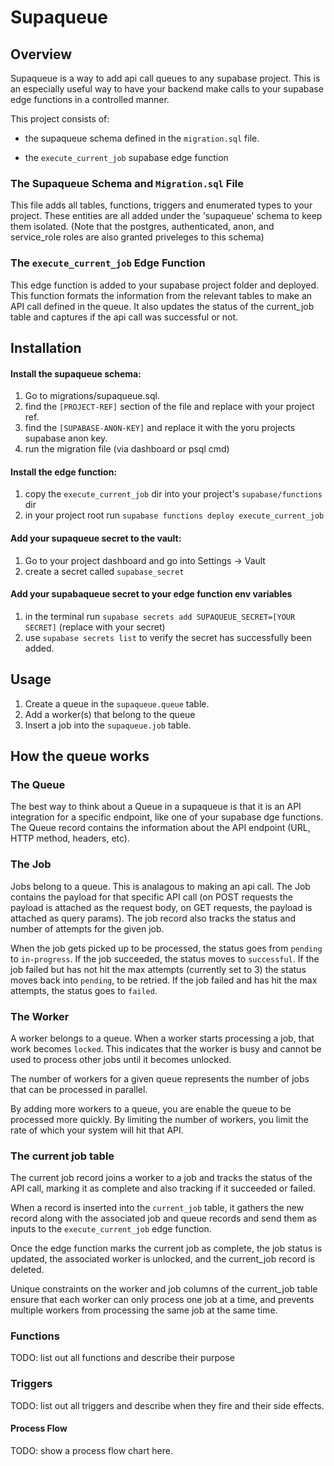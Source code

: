 # Supaqueue

## Overview

Supaqueue is a way to add api call queues to any supabase project. This is an especially useful way to have your backend make calls to your supabase edge functions in a controlled manner.

This project consists of:

- the supaqueue schema defined in the `migration.sql` file.

- the `execute_current_job` supabase edge function

### The Supaqueue Schema and `Migration.sql` File

This file adds all tables, functions, triggers and enumerated types to your project. These entities are all added under the 'supaqueue' schema to keep them isolated. (Note that the postgres, authenticated, anon, and service_role roles are also granted priveleges to this schema)

### The `execute_current_job` Edge Function

This edge function is added to your supabase project folder and deployed. This function formats the information from the relevant tables to make an API call defined in the queue. It also updates the status of the current_job table and captures if the api call was successful or not.

## Installation

#### Install the supaqueue schema:

1. Go to migrations/supaqueue.sql.
2. find the `[PROJECT-REF]` section of the file and replace with your project ref.
3. find the `[SUPABASE-ANON-KEY]` and replace it with the yoru projects supabase anon key.
4. run the migration file (via dashboard or psql cmd)

#### Install the edge function:

1. copy the `execute_current_job` dir into your project's `supabase/functions` dir
2. in your project root run `supabase functions deploy execute_current_job`

#### Add your supaqueue secret to the vault:

1. Go to your project dashboard and go into Settings -> Vault
2. create a secret called `supabase_secret`

#### Add your supabaqueue secret to your edge function env variables

1.  in the terminal run `supabase secrets add SUPAQUEUE_SECRET=[YOUR SECRET]` (replace with your secret)
2.  use `supabase secrets list` to verify the secret has successfully been added.

## Usage

1. Create a queue in the `supaqueue.queue` table.
2. Add a worker(s) that belong to the queue
3. Insert a job into the `supaqueue.job` table.

## How the queue works

### The Queue

The best way to think about a Queue in a supaqueue is that it is an API integration for a specific endpoint, like one of your supabase dge functions. The Queue record contains the information about the API endpoint (URL, HTTP method, headers, etc).

### The Job

Jobs belong to a queue. This is analagous to making an api call. The Job contains the payload for that specific API call (on POST requests the payload is attached as the request body, on GET requests, the payload is attached as query params). The job record also tracks the status and number of attempts for the given job.

When the job gets picked up to be processed, the status goes from `pending` to `in-progress`. If the job succeeded, the status moves to `successful`. If the job failed but has not hit the max attempts (currently set to 3) the status moves back into `pending`, to be retried. If the job failed and has hit the max attempts, the status goes to `failed`.

### The Worker

A worker belongs to a queue. When a worker starts processing a job, that work becomes `locked`. This indicates that the worker is busy and cannot be used to process other jobs until it becomes unlocked.

The number of workers for a given queue represents the number of jobs that can be processed in parallel.

By adding more workers to a queue, you are enable the queue to be processed more quickly. By limiting the number of workers, you limit the rate of which your system will hit that API.

### The current job table

The current job record joins a worker to a job and tracks the status of the API call, marking it as complete and also tracking if it succeeded or failed.

When a record is inserted into the `current_job` table, it gathers the new record along with the associated job and queue records and send them as inputs to the `execute_current_job` edge function.

Once the edge function marks the current job as complete, the job status is updated, the associated worker is unlocked, and the current_job record is deleted.

Unique constraints on the worker and job columns of the current_job table ensure that each worker can only process one job at a time, and prevents multiple workers from processing the same job at the same time.

### Functions

TODO: list out all functions and describe their purpose

### Triggers

TODO: list out all triggers and describe when they fire and their side effects.

#### Process Flow

TODO: show a process flow chart here.

